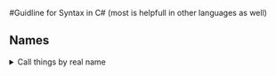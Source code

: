 #Guidline for Syntax in C# 
(most is helpfull in other languages as well)

## Names
<details>
  <summary>Call things by real name</summary>
  
**Bad**
  
  <p>

```c#
public class Containers
{
    List<int> _ns;

    public void Process(List<int> number)
    {
      _ns = number;
    }
}
\```
</p>

**Good**
</details>

